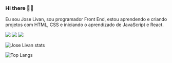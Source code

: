 ### Hi there 👋😃

Eu sou Jose Livan, sou programador Front End, estou aprendendo e criando projetos com HTML, CSS e iniciando o aprendizado de JavaScript e React.

<img src="https://img.shields.io/badge/HTML5-E34F26?style=for-the-badge&logo=html5&logoColor=white"/>

<img src="https://img.shields.io/badge/CSS3-1572B6?style=for-the-badge&logo=css3&logoColor=white"/>

<img src="https://img.shields.io/badge/JavaScript-F7DF1E?style=for-the-badge&logo=javascript&logoColor=black"/>

![Jose Livan stats](https://github-readme-stats.vercel.app/api?username=JOSELIVAN&show_icons=true&theme=radical)

![Top Langs](https://github-readme-stats.vercel.app/api/top-langs/?username=anuraghazra&layout=compact)
